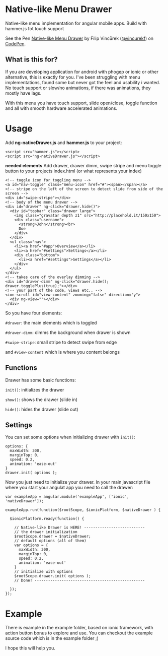 # Native-like Menu Drawer
Native-like menu implementation for angular mobile apps.
Build with hammer.js fot touch support

<p data-height="393" data-theme-id="8844" data-slug-hash="bdmVpM" data-default-tab="result" data-user="vincurekf" class='codepen'>See the Pen <a href='http://codepen.io/vincurekf/pen/bdmVpM/'>Native-like Menu Drawer</a> by Filip Vincůrek (<a href='http://codepen.io/vincurekf'>@vincurekf</a>) on <a href='http://codepen.io'>CodePen</a>.</p>
<script async src="//assets.codepen.io/assets/embed/ei.js"></script>

## What is this for?
If you are developing application for android with phogep or ionic or other alternative,
this is exactly for you. 
I've been struggling with menu implementations, found some but never got the feel and usability i wanted. No touch support or slow/no animations, if there was animations, they mostly have lags.

With this menu you have touch support, slide open/close, toggle function and all with smooth hardware accelerated animations.

# Usage

Add **ng-nativeDrawer.js** and **hammer.js** to your project:
```
<script src="hammer.js"></script>
<script src="ng-nativeDrawer.js"></script>
```

**needed elements**
Add drawer, drawer dimm, swipe stripe and menu toggle button to your projects index.html (or what represents your index)
```
<!-- toggle icon for toggling menu -->
<a id="nav-toggle" class="menu-icon" href="#"><span></span></a>
<!-- stripe on the left of the screen to detect slide from side of the screen -->
<div id="swipe-stripe"></div>
<!-- body of the menu drawer -->
<div id="drawer" ng-click="drawer.hide()">
  <div id="topbar" class="drawer large">
    <img class="gravatar depth z1" src="http://placehold.it/150x150">
    <div class="username">
      <strong>John</strong><br>
      Doe
    </div>
  </div>
  <ul class="nav">
    <li><a href="#app">Overview</a></li>
    <li><a href="#settings">Settings</a></li>
    <div class="bottom">
      <li><a href="#settings">Settings</a></li>
    </div>
  </ul>
</div>
<!-- takes care of the overlay dimming -->
<div id="drawer-dimm" ng-click="drawer.hide(); drawer.togglePlus(true);"></div>
<!-- your part of the code, views etc.. -->
<ion-scroll id="view-content" zooming="false" direction="y">
  <div ng-view=""></div>
</div> 
```
So you have four elements:

```#drawer```: the main elements which is toggled

```#drawer-dimm```: dimms the background when drawer is shown

```#swipe-stripe```: small stripe to detect swipe from edge

and ```#view-content``` which is where you content belongs

## Functions
Drawer has some basic functions:

```init()```: initializes the drawer

```show()```: shows the drawer (slide in)

```hide()```: hides the drawer (slide out)

## Settings
You can set some options when initializing drawer with ```init()```:
```
options: {
  maxWidth: 300,
  marginTop: 0,
  speed: 0.2,
  animation: 'ease-out'
}
drawer.init( options );
```
Now you just need to initialize your drawer. In your main javascript file where you start your angulat app you need to call the drawer:
```
var exampleApp = angular.module('exampleApp', ['ionic', 'nativeDrawer']);

exampleApp.run(function($rootScope, $ionicPlatform, $nativeDrawer ) {

  $ionicPlatform.ready(function() {

    // Native-like Drawer is HERE! ---------------------------
    // the drawer initialization
    $rootScope.drawer = $nativeDrawer;
    // default options (all of them)
    var options = {
      maxWidth: 300,
      marginTop: 0,
      speed: 0.2,
      animation: 'ease-out'
    }
    // initialize with options
    $rootScope.drawer.init( options );
    // Done! -------------------------------------------------

  });
});
```

# Example

There is example in the example folder, based on ionic framework, with action button bonus to explore and use. You can checkout the example source code which is in the example folder ;)

I hope this will help you.
